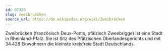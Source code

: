 ```yaml
---
id: 07320
slug: zweibruecken
source_url: https://de.wikipedia.org/wiki/Zweibrücken
---
```


Zweibrücken (französisch Deux-Ponts, pfälzisch Zweebrigge) ist eine Stadt in Rheinland-Pfalz. Sie ist Sitz des Pfälzischen Oberlandesgerichts und mit 34.428 Einwohnern die kleinste kreisfreie Stadt Deutschlands.

